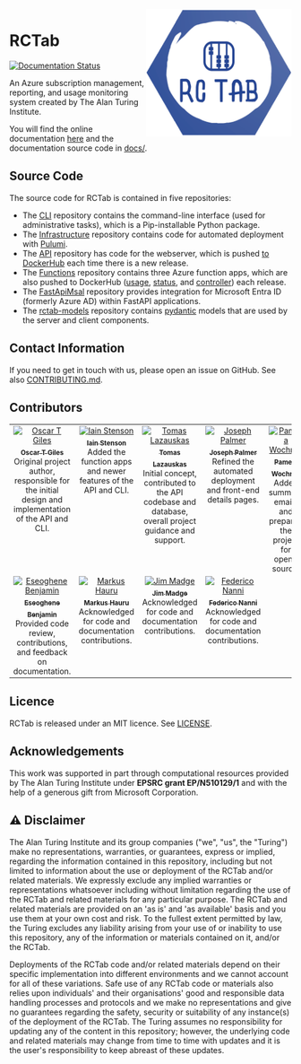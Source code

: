 <img src="./RCTab.png" width="260" align="right">

# RCTab

[![Documentation Status](https://readthedocs.org/projects/rctab/badge/?version=latest)](https://rctab.readthedocs.io/en/latest/?badge=latest)

An Azure subscription management, reporting, and usage monitoring system created by The Alan Turing Institute.

You will find the online documentation [here](https://rctab.readthedocs.io/en/latest/) and the documentation source code in [docs/](docs/).

## Source Code

The source code for RCTab is contained in five repositories:

- The [CLI](https://github.com/alan-turing-institute/rctab-cli) repository contains the command-line interface (used for administrative tasks), which is a Pip-installable Python package.
- The [Infrastructure](https://github.com/alan-turing-institute/rctab-infrastructure) repository contains code for automated deployment with [Pulumi](https://www.pulumi.com/).
- The [API](https://github.com/alan-turing-institute/rctab-api) repository has code for the webserver, which is pushed [to DockerHub](https://hub.docker.com/r/turingrc/rctab-api) each time there is a new release.
- The [Functions](https://github.com/alan-turing-institute/rctab-functions) repository contains three Azure function apps, which are also pushed to DockerHub ([usage](https://hub.docker.com/r/turingrc/rctab-usage), [status](https://hub.docker.com/r/turingrc/rctab-status), and [controller](https://hub.docker.com/r/turingrc/rctab-controller)) each release.
- The [FastApiMsal](https://github.com/alan-turing-institute/fastapimsal) repository provides integration for Microsoft Entra ID (formerly Azure AD) within FastAPI applications.
- The [rctab-models](https://github.com/alan-turing-institute/rctab-models) repository contains [pydantic](https://docs.pydantic.dev/latest/) models that are used by the server and client components.

## Contact Information

If you need to get in touch with us, please open an issue on GitHub. See also [CONTRIBUTING.md](CONTRIBUTING.md).

## Contributors

<table>
  <tbody>
    <tr>
      <td align="center" valign="top" width="14.28%"><a href="https://github.com/OscartGiles"><img src="https://avatars.githubusercontent.com/u/12784013?v=4?s=100" width="100px;" alt="Oscar T Giles"/><br /><sub><b>Oscar T Giles</b></sub></a><br />Original project author, responsible for the initial design and implementation of the API and CLI.</td>
      <td align="center" valign="top" width="14.28%"><a href="https://github.com/Iain-S"><img src="https://avatars.githubusercontent.com/u/25081046?v=4?s=100" width="100px;" alt="Iain Stenson"/><br /><sub><b>Iain Stenson</b></sub></a><br />Added the function apps and newer features of the API and CLI.</td>
      <td align="center" valign="top" width="14.28%"><a href="https://github.com/tomaslaz"><img src="https://avatars.githubusercontent.com/u/12182911?v=4?s=100" width="100px;" alt="Tomas Lazauskas"/><br /><sub><b>Tomas Lazauskas</b></sub></a><br />Initial concept, contributed to the API codebase and database, overall project guidance and support.</td>
      <td align="center" valign="top" width="14.28%"><a href="https://github.com/joseph-palmer"><img src="https://avatars.githubusercontent.com/u/22678593?v=4?s=100" width="100px;" alt="Joseph Palmer"/><br /><sub><b>Joseph Palmer</b></sub></a><br />Refined the automated deployment and front-end details pages.</td>
      <td align="center" valign="top" width="14.28%"><a href="https://github.com/pwochner"><img src="https://avatars.githubusercontent.com/u/78024695?v=4?s=100" width="100px;" alt="Pamela Wochner"/><br /><sub><b>Pamela Wochner</b></sub></a><br />Added summary emails and prepared the project for open-source.</td>
    </tr>
    <tr>
      <td align="center" valign="top" width="14.28%"><a href="https://github.com/dlpbc"><img src="https://avatars.githubusercontent.com/u/17943860?v=4?s=100" width="100px;" alt="Eseoghene Benjamin"/><br /><sub><b>Eseoghene Benjamin</b></sub></a><br />Provided code review, contributions, and feedback on documentation.</td>
      <td align="center" valign="top" width="14.28%"><a href="https://github.com/mhauru"><img src="https://avatars.githubusercontent.com/u/5229876?v=4?s=100" width="100px;" alt="Markus Hauru"/><br /><sub><b>Markus Hauru</b></sub></a><br />Acknowledged for code and documentation contributions.</td>
      <td align="center" valign="top" width="14.28%"><a href="https://github.com/JimMadge"><img src="https://avatars.githubusercontent.com/u/23616154?v=4?s=100" width="100px;" alt="Jim Madge"/><br /><sub><b>Jim Madge</b></sub></a><br />Acknowledged for code and documentation contributions.</td>
      <td align="center" valign="top" width="14.28%"><a href="https://github.com/fedenanni"><img src="https://avatars.githubusercontent.com/u/8415204?v=4?s=100" width="100px;" alt="Federico Nanni"/><br /><sub><b>Federico Nanni</b></sub></a><br />Acknowledged for code and documentation contributions.</td>
    </tr>
  </tbody>
</table>

## Licence

RCTab is released under an MIT licence. See [LICENSE](LICENSE).

## Acknowledgements

This work was supported in part through computational resources provided by The Alan Turing Institute under **EPSRC grant EP/N510129/1** and with the help of a generous gift from Microsoft Corporation.

## ⚠️  Disclaimer

The Alan Turing Institute and its group companies ("we", "us", the "Turing") make no representations, warranties, or guarantees, express or implied, regarding the information contained in this repository, including but not limited to information about the use or deployment of the RCTab and/or related materials.
We expressly exclude any implied warranties or representations whatsoever including without limitation regarding the use of the RCTab and related materials for any particular purpose.
The RCTab and related materials are provided on an 'as is' and 'as available' basis and you use them at your own cost and risk.
To the fullest extent permitted by law, the Turing excludes any liability arising from your use of or inability to use this repository, any of the information or materials contained on it, and/or the RCTab.

Deployments of the RCTab code and/or related materials depend on their specific implementation into different environments and we cannot account for all of these variations.
Safe use of any RCTab code or materials also relies upon individuals' and their organisations' good and responsible data handling processes and protocols and we make no representations and give no guarantees regarding the safety, security or suitability of any instance(s) of the deployment of the RCTab.
The Turing assumes no responsibility for updating any of the content in this repository; however, the underlying code and related materials may change from time to time with updates and it is the user's responsibility to keep abreast of these updates.
